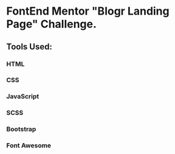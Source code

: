 # FontEnd Mentor "Blogr Landing Page" Challenge.

## Tools Used:

### HTML
### CSS
### JavaScript
### SCSS
### Bootstrap
### Font Awesome
